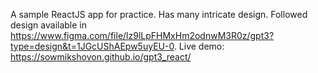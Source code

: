 A sample ReactJS app for practice. Has many intricate design. Followed design available in https://www.figma.com/file/lz9lLpFHMxHm2odnwM3R0z/gpt3?type=design&t=1JGcUShAEpw5uyEU-0.
Live demo: https://sowmikshovon.github.io/gpt3_react/
